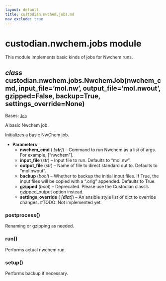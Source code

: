 ```yaml
---
layout: default
title: custodian.nwchem.jobs.md
nav_exclude: true
---
```


# custodian.nwchem.jobs module

This module implements basic kinds of jobs for Nwchem runs.

## *class* custodian.nwchem.jobs.NwchemJob(nwchem_cmd, input_file=’mol.nw’, output_file=’mol.nwout’, gzipped=False, backup=True, settings_override=None)

Bases: [`Job`](custodian.custodian.md#custodian.custodian.Job)

A basic Nwchem job.

Initializes a basic NwChem job.

* **Parameters**
  * **nwchem_cmd** ( *[**str**]*) – Command to run Nwchem as a list of args. For
    example, [“nwchem”].
  * **input_file** (*str*) – Input file to run. Defaults to “mol.nw”.
  * **output_file** (*str*) – Name of file to direct standard out to.
    Defaults to “mol.nwout”.
  * **backup** (*bool*) – Whether to backup the initial input files. If True,
    the input files will be copied with a “.orig” appended.
    Defaults to True.
  * **gzipped** (*bool*) – Deprecated. Please use the Custodian class’s
    gzipped_output option instead.
  * **settings_override** ( *[**dict**]*) – An ansible style list of dict to override changes.
    #TODO: Not implemented yet.

### postprocess()

Renaming or gzipping as needed.

### run()

Performs actual nwchem run.

### setup()

Performs backup if necessary.
